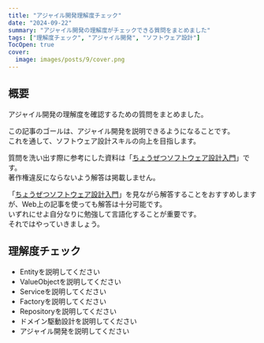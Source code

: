```yaml
---
title: "アジャイル開発理解度チェック"
date: "2024-09-22"
summary: "アジャイル開発の理解度がチェックできる質問をまとめました"
tags: ["理解度チェック", "アジャイル開発", "ソフトウェア設計"]
TocOpen: true
cover:
  image: images/posts/9/cover.png
---
```


## 概要

アジャイル開発の理解度を確認するための質問をまとめました。

この記事のゴールは、アジャイル開発を説明できるようになることです。  
これを通して、ソフトウェア設計スキルの向上を目指します。

質問を洗い出す際に参考にした資料は「[ちょうぜつソフトウェア設計入門](https://gihyo.jp/book/2022/978-4-297-13234-7)」です。  
著作権違反にならないよう解答は掲載しません。

「[ちょうぜつソフトウェア設計入門](https://gihyo.jp/book/2022/978-4-297-13234-7)」を見ながら解答することをおすすめしますが、Web上の記事を使っても解答は十分可能です。  
いずれにせよ自分なりに勉強して言語化することが重要です。  
それではやっていきましょう。

## 理解度チェック

- Entityを説明してください
- ValueObjectを説明してください
- Serviceを説明してください
- Factoryを説明してください
- Repositoryを説明してください
- ドメイン駆動設計を説明してください
- アジャイル開発を説明してください
